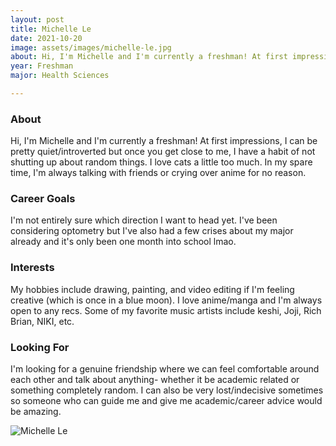 ```yaml
---
layout: post
title: Michelle Le 
date: 2021-10-20
image: assets/images/michelle-le.jpg
about: Hi, I'm Michelle and I'm currently a freshman! At first impressions, I can be pretty quiet/introverted but once you get close to me, I have a habit of not shutting up about random things. I love cats a little too much. In my spare time, I'm always talking with friends or crying over anime for no reason. 
year: Freshman
major: Health Sciences

---
```


### About

Hi, I'm Michelle and I'm currently a freshman! At first impressions, I can be pretty quiet/introverted but once you get close to me, I have a habit of not shutting up about random things. I love cats a little too much. In my spare time, I'm always talking with friends or crying over anime for no reason. 

### Career Goals

I'm not entirely sure which direction I want to head yet. I've been considering optometry but I've also had a few crises about my major already and it's only been one month into school lmao. 

### Interests

My hobbies include drawing, painting, and video editing if I'm feeling creative (which is once in a blue moon). I love anime/manga and I'm always open to any recs. Some of my favorite music artists include keshi, Joji, Rich Brian, NIKI, etc. 

### Looking For

I'm looking for a genuine friendship where we can feel comfortable around each other and talk about anything- whether it be academic related or something completely random. I can also be very lost/indecisive sometimes so someone who can guide me and give me academic/career advice would be amazing. 

<div class="text-center my-5">
    <img src="{ https://sase-drexel.github.io/mentorship-2021/assets/images/michelle-le.jpg | absolute_url }" alt="Michelle Le" class="rounded post-img" />
</div>
